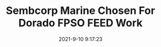 ---
"title": "Sembcorp Marine Chosen For Dorado FPSO FEED Work"
"date": "2021-9-10 9:17:23"
"feed_name": "RIGZONE"
"feed_website": "http://www.rigzone.com/"
"feed_rss": "http://www.rigzone.com/news/rss/rigzone_latest.aspx"
"link": "https://www.rigzone.com/news/sembcorp_marine_chosen_for_dorado_fpso_feed_work-10-sep-2021-166401-article/?rss=true"
"file": "_posts/2021-9-10-9-17-23_RIGZONE_0ca6af785781ac88947ef5be80a77fb7579983b3.md"
"accident": "0"
"drilling": "0"
"dead": "0"
"injured": "0"
---